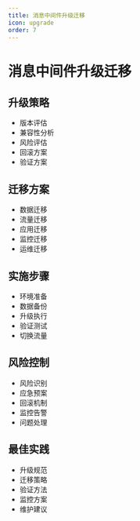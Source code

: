 ```yaml
---
title: 消息中间件升级迁移
icon: upgrade
order: 7
---
```


# 消息中间件升级迁移

## 升级策略
- 版本评估
- 兼容性分析
- 风险评估
- 回滚方案
- 验证方案

## 迁移方案
- 数据迁移
- 流量迁移
- 应用迁移
- 监控迁移
- 运维迁移

## 实施步骤
- 环境准备
- 数据备份
- 升级执行
- 验证测试
- 切换流量

## 风险控制
- 风险识别
- 应急预案
- 回滚机制
- 监控告警
- 问题处理

## 最佳实践
- 升级规范
- 迁移策略
- 验证方法
- 监控方案
- 维护建议
